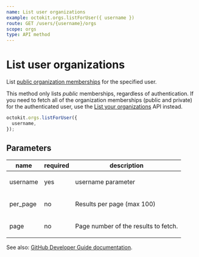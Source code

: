 ```yaml
---
name: List user organizations
example: octokit.orgs.listForUser({ username })
route: GET /users/{username}/orgs
scope: orgs
type: API method
---
```


# List user organizations

List [public organization memberships](https://help.github.com/articles/publicizing-or-concealing-organization-membership) for the specified user.

This method only lists _public_ memberships, regardless of authentication. If you need to fetch all of the organization memberships (public and private) for the authenticated user, use the [List your organizations](https://developer.github.com/v3/orgs/#list-your-organizations) API instead.

```js
octokit.orgs.listForUser({
  username,
});
```

## Parameters

<table>
  <thead>
    <tr>
      <th>name</th>
      <th>required</th>
      <th>description</th>
    </tr>
  </thead>
  <tbody>
    <tr><td>username</td><td>yes</td><td>

username parameter

</td></tr>
<tr><td>per_page</td><td>no</td><td>

Results per page (max 100)

</td></tr>
<tr><td>page</td><td>no</td><td>

Page number of the results to fetch.

</td></tr>
  </tbody>
</table>

See also: [GitHub Developer Guide documentation](https://developer.github.com/v3/orgs/#list-user-organizations).
